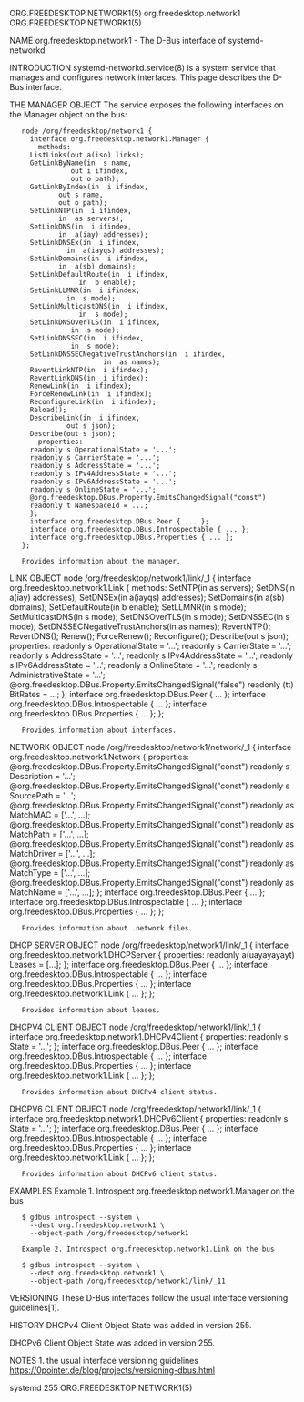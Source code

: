ORG.FREEDESKTOP.NETWORK1(5)					   org.freedesktop.network1					   ORG.FREEDESKTOP.NETWORK1(5)

NAME
       org.freedesktop.network1 - The D-Bus interface of systemd-networkd

INTRODUCTION
       systemd-networkd.service(8) is a system service that manages and configures network interfaces. This page describes the D-Bus interface.

THE MANAGER OBJECT
       The service exposes the following interfaces on the Manager object on the bus:

	   node /org/freedesktop/network1 {
	     interface org.freedesktop.network1.Manager {
	       methods:
		 ListLinks(out a(iso) links);
		 GetLinkByName(in  s name,
			       out i ifindex,
			       out o path);
		 GetLinkByIndex(in  i ifindex,
				out s name,
				out o path);
		 SetLinkNTP(in	i ifindex,
			    in	as servers);
		 SetLinkDNS(in	i ifindex,
			    in	a(iay) addresses);
		 SetLinkDNSEx(in  i ifindex,
			      in  a(iayqs) addresses);
		 SetLinkDomains(in  i ifindex,
				in  a(sb) domains);
		 SetLinkDefaultRoute(in	 i ifindex,
				     in	 b enable);
		 SetLinkLLMNR(in  i ifindex,
			      in  s mode);
		 SetLinkMulticastDNS(in	 i ifindex,
				     in	 s mode);
		 SetLinkDNSOverTLS(in  i ifindex,
				   in  s mode);
		 SetLinkDNSSEC(in  i ifindex,
			       in  s mode);
		 SetLinkDNSSECNegativeTrustAnchors(in  i ifindex,
						   in  as names);
		 RevertLinkNTP(in  i ifindex);
		 RevertLinkDNS(in  i ifindex);
		 RenewLink(in  i ifindex);
		 ForceRenewLink(in  i ifindex);
		 ReconfigureLink(in  i ifindex);
		 Reload();
		 DescribeLink(in  i ifindex,
			      out s json);
		 Describe(out s json);
	       properties:
		 readonly s OperationalState = '...';
		 readonly s CarrierState = '...';
		 readonly s AddressState = '...';
		 readonly s IPv4AddressState = '...';
		 readonly s IPv6AddressState = '...';
		 readonly s OnlineState = '...';
		 @org.freedesktop.DBus.Property.EmitsChangedSignal("const")
		 readonly t NamespaceId = ...;
	     };
	     interface org.freedesktop.DBus.Peer { ... };
	     interface org.freedesktop.DBus.Introspectable { ... };
	     interface org.freedesktop.DBus.Properties { ... };
	   };

       Provides information about the manager.

LINK OBJECT
	   node /org/freedesktop/network1/link/_1 {
	     interface org.freedesktop.network1.Link {
	       methods:
		 SetNTP(in  as servers);
		 SetDNS(in  a(iay) addresses);
		 SetDNSEx(in  a(iayqs) addresses);
		 SetDomains(in	a(sb) domains);
		 SetDefaultRoute(in  b enable);
		 SetLLMNR(in  s mode);
		 SetMulticastDNS(in  s mode);
		 SetDNSOverTLS(in  s mode);
		 SetDNSSEC(in  s mode);
		 SetDNSSECNegativeTrustAnchors(in  as names);
		 RevertNTP();
		 RevertDNS();
		 Renew();
		 ForceRenew();
		 Reconfigure();
		 Describe(out s json);
	       properties:
		 readonly s OperationalState = '...';
		 readonly s CarrierState = '...';
		 readonly s AddressState = '...';
		 readonly s IPv4AddressState = '...';
		 readonly s IPv6AddressState = '...';
		 readonly s OnlineState = '...';
		 readonly s AdministrativeState = '...';
		 @org.freedesktop.DBus.Property.EmitsChangedSignal("false")
		 readonly (tt) BitRates = ...;
	     };
	     interface org.freedesktop.DBus.Peer { ... };
	     interface org.freedesktop.DBus.Introspectable { ... };
	     interface org.freedesktop.DBus.Properties { ... };
	   };

       Provides information about interfaces.

NETWORK OBJECT
	   node /org/freedesktop/network1/network/_1 {
	     interface org.freedesktop.network1.Network {
	       properties:
		 @org.freedesktop.DBus.Property.EmitsChangedSignal("const")
		 readonly s Description = '...';
		 @org.freedesktop.DBus.Property.EmitsChangedSignal("const")
		 readonly s SourcePath = '...';
		 @org.freedesktop.DBus.Property.EmitsChangedSignal("const")
		 readonly as MatchMAC = ['...', ...];
		 @org.freedesktop.DBus.Property.EmitsChangedSignal("const")
		 readonly as MatchPath = ['...', ...];
		 @org.freedesktop.DBus.Property.EmitsChangedSignal("const")
		 readonly as MatchDriver = ['...', ...];
		 @org.freedesktop.DBus.Property.EmitsChangedSignal("const")
		 readonly as MatchType = ['...', ...];
		 @org.freedesktop.DBus.Property.EmitsChangedSignal("const")
		 readonly as MatchName = ['...', ...];
	     };
	     interface org.freedesktop.DBus.Peer { ... };
	     interface org.freedesktop.DBus.Introspectable { ... };
	     interface org.freedesktop.DBus.Properties { ... };
	   };

       Provides information about .network files.

DHCP SERVER OBJECT
	   node /org/freedesktop/network1/link/_1 {
	     interface org.freedesktop.network1.DHCPServer {
	       properties:
		 readonly a(uayayayayt) Leases = [...];
	     };
	     interface org.freedesktop.DBus.Peer { ... };
	     interface org.freedesktop.DBus.Introspectable { ... };
	     interface org.freedesktop.DBus.Properties { ... };
	     interface org.freedesktop.network1.Link { ... };
	   };

       Provides information about leases.

DHCPV4 CLIENT OBJECT
	   node /org/freedesktop/network1/link/_1 {
	     interface org.freedesktop.network1.DHCPv4Client {
	       properties:
		 readonly s State = '...';
	     };
	     interface org.freedesktop.DBus.Peer { ... };
	     interface org.freedesktop.DBus.Introspectable { ... };
	     interface org.freedesktop.DBus.Properties { ... };
	     interface org.freedesktop.network1.Link { ... };
	   };

       Provides information about DHCPv4 client status.

DHCPV6 CLIENT OBJECT
	   node /org/freedesktop/network1/link/_1 {
	     interface org.freedesktop.network1.DHCPv6Client {
	       properties:
		 readonly s State = '...';
	     };
	     interface org.freedesktop.DBus.Peer { ... };
	     interface org.freedesktop.DBus.Introspectable { ... };
	     interface org.freedesktop.DBus.Properties { ... };
	     interface org.freedesktop.network1.Link { ... };
	   };

       Provides information about DHCPv6 client status.

EXAMPLES
       Example 1. Introspect org.freedesktop.network1.Manager on the bus

	   $ gdbus introspect --system \
	     --dest org.freedesktop.network1 \
	     --object-path /org/freedesktop/network1

       Example 2. Introspect org.freedesktop.network1.Link on the bus

	   $ gdbus introspect --system \
	     --dest org.freedesktop.network1 \
	     --object-path /org/freedesktop/network1/link/_11

VERSIONING
       These D-Bus interfaces follow the usual interface versioning guidelines[1].

HISTORY
   DHCPv4 Client Object
       State was added in version 255.

   DHCPv6 Client Object
       State was added in version 255.

NOTES
	1. the usual interface versioning guidelines
	   https://0pointer.de/blog/projects/versioning-dbus.html

systemd 255															   ORG.FREEDESKTOP.NETWORK1(5)
